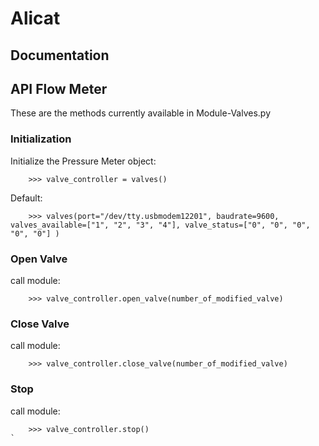 # Alicat

## Documentation


## API Flow Meter

These are the methods currently available in Module-Valves.py

### Initialization
Initialize the Pressure Meter object:
```
    >>> valve_controller = valves()
```
Default:
```
    >>> valves(port="/dev/tty.usbmodem12201", baudrate=9600, valves_available=["1", "2", "3", "4"], valve_status=["0", "0", "0", "0", "0"] )
```
### Open Valve
call module:
```
    >>> valve_controller.open_valve(number_of_modified_valve) 
```
### Close Valve
call module:
```
    >>> valve_controller.close_valve(number_of_modified_valve) 
```
### Stop
call module:
```
    >>> valve_controller.stop() 
`
